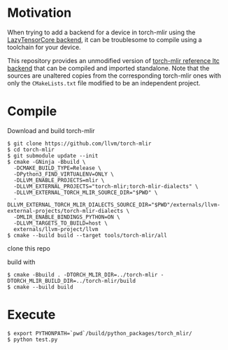 # Motivation

When trying to add a backend for a device in torch-mlir using the [LazyTensorCore
backend](https://github.com/llvm/torch-mlir/blob/main/docs/ltc_backend.md),
 it can be troublesome to compile using a toolchain for your device.

This repository provides an unmodified version of
 [torch-mlir reference ltc backend](https://github.com/llvm/torch-mlir/tree/main/python/torch_mlir/csrc/reference_lazy_backend)
 that can be compiled and imported standalone. Note that the sources are unaltered copies from the corresponding
torch-mlir ones with only the `CMakeLists.txt` file modified to be an independent project.

# Compile

Download and build torch-mlir
```
$ git clone https://github.com/llvm/torch-mlir
$ cd torch-mlir
$ git submodule update --init
$ cmake -GNinja -Bbuild \
  -DCMAKE_BUILD_TYPE=Release \
  -DPython3_FIND_VIRTUALENV=ONLY \
  -DLLVM_ENABLE_PROJECTS=mlir \
  -DLLVM_EXTERNAL_PROJECTS="torch-mlir;torch-mlir-dialects" \
  -DLLVM_EXTERNAL_TORCH_MLIR_SOURCE_DIR="$PWD" \
  -DLLVM_EXTERNAL_TORCH_MLIR_DIALECTS_SOURCE_DIR="$PWD"/externals/llvm-external-projects/torch-mlir-dialects \
  -DMLIR_ENABLE_BINDINGS_PYTHON=ON \
  -DLLVM_TARGETS_TO_BUILD=host \
  externals/llvm-project/llvm
$ cmake --build build --target tools/torch-mlir/all
```
clone this repo

build with
```
$ cmake -Bbuild . -DTORCH_MLIR_DIR=../torch-mlir -DTORCH_MLIR_BUILD_DIR=../torch-mlir/build
$ cmake --build build
```

# Execute

```
$ export PYTHONPATH=`pwd`/build/python_packages/torch_mlir/
$ python test.py
```

